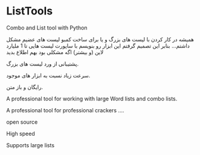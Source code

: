 # ListTools

Combo and List tool with Python

همیشه در کار کردن با لیست های بزرگ و یا برای ساخت کمبو لیست های عضیم مشکل داشتم… بنابر این تصمیم گرفتم این ابزار رو بنویسم با ساپورت لیست هایی تا 1 ملیارد لاین (و بیشتر) اگه مشکلی بود بهم اطلاع بدید

پشتیبانی از ورد لیست های بزرگ.

سرعت زیاد نسبت به ابزار های موجود.

رایگان و باز متن.

A professional tool for working with large Word lists and combo lists.

A professional tool for professional crackers ….

open source 

High speed

Supports large lists


